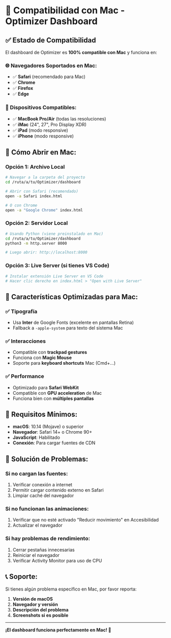 # 🍎 Compatibilidad con Mac - Optimizer Dashboard

## ✅ Estado de Compatibilidad

El dashboard de Optimizer es **100% compatible con Mac** y funciona en:

### 🌐 Navegadores Soportados en Mac:
- ✅ **Safari** (recomendado para Mac)
- ✅ **Chrome** 
- ✅ **Firefox**
- ✅ **Edge**

### 📱 Dispositivos Compatibles:
- ✅ **MacBook Pro/Air** (todas las resoluciones)
- ✅ **iMac** (24", 27", Pro Display XDR)
- ✅ **iPad** (modo responsive)
- ✅ **iPhone** (modo responsive)

## 🚀 Cómo Abrir en Mac:

### Opción 1: Archivo Local
```bash
# Navegar a la carpeta del proyecto
cd /ruta/a/tu/Optimizer/dashboard

# Abrir con Safari (recomendado)
open -a Safari index.html

# O con Chrome
open -a "Google Chrome" index.html
```

### Opción 2: Servidor Local
```bash
# Usando Python (viene preinstalado en Mac)
cd /ruta/a/tu/Optimizer/dashboard
python3 -m http.server 8000

# Luego abrir: http://localhost:8000
```

### Opción 3: Live Server (si tienes VS Code)
```bash
# Instalar extensión Live Server en VS Code
# Hacer clic derecho en index.html > "Open with Live Server"
```

## 🎨 Características Optimizadas para Mac:

### ✅ Tipografía
- Usa **Inter** de Google Fonts (excelente en pantallas Retina)
- Fallback a `-apple-system` para texto del sistema Mac

### ✅ Interacciones
- Compatible con **trackpad gestures**
- Funciona con **Magic Mouse**
- Soporte para **keyboard shortcuts** Mac (Cmd+...)

### ✅ Performance
- Optimizado para **Safari WebKit**
- Compatible con **GPU acceleration** de Mac
- Funciona bien con **múltiples pantallas**

## 🔧 Requisitos Mínimos:

- **macOS**: 10.14 (Mojave) o superior
- **Navegador**: Safari 14+ o Chrome 90+
- **JavaScript**: Habilitado
- **Conexión**: Para cargar fuentes de CDN

## 🐛 Solución de Problemas:

### Si no cargan las fuentes:
1. Verificar conexión a internet
2. Permitir cargar contenido externo en Safari
3. Limpiar caché del navegador

### Si no funcionan las animaciones:
1. Verificar que no esté activado "Reducir movimiento" en Accesibilidad
2. Actualizar el navegador

### Si hay problemas de rendimiento:
1. Cerrar pestañas innecesarias
2. Reiniciar el navegador
3. Verificar Activity Monitor para uso de CPU

## 📞 Soporte:

Si tienes algún problema específico en Mac, por favor reporta:
1. **Versión de macOS**
2. **Navegador y versión**
3. **Descripción del problema**
4. **Screenshots si es posible**

---

**¡El dashboard funciona perfectamente en Mac! 🎉**